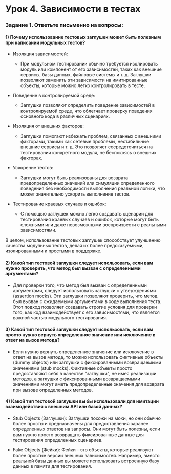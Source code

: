 # Урок 4. Зависимости в тестах

### Задание 1. Ответьте письменно на вопросы:
 
#### 1) Почему использование тестовых заглушек может быть полезным при написании модульных тестов?
    
   - Изоляция зависимостей: 
     - При модульном тестировании обычно требуется изолировать модуль или компонент от его зависимостей, таких как внешние сервисы, базы данных, файловые системы и т. д. Заглушки позволяют заменить эти зависимости на имитированные объекты, которые можно легко контролировать в тесте.

   - Поведение в контролируемой среде: 
     - Заглушки позволяют определить поведение зависимостей в контролируемой среде, что облегчает проверку поведения основного кода в различных сценариях.

   - Изоляция от внешних факторов: 
     - Заглушки помогают избежать проблем, связанных с внешними факторами, такими как сетевые проблемы, нестабильные внешние сервисы и т. д. Это позволяет сосредоточиться на тестировании конкретного модуля, не беспокоясь о внешних факторах.

   - Ускорение тестов: 
     - Заглушки могут быть реализованы для возврата предопределенных значений или симуляции определенного поведения без необходимости выполнения реальной логики, что может значительно ускорить выполнение тестов.

   - Тестирование краевых случаев и ошибок: 
     - С помощью заглушек можно легко создавать сценарии для тестирования краевых случаев и ошибок, которые могут быть сложными или даже невозможными воспроизвести с реальными зависимостями.
    
   В целом, использование тестовых заглушек способствует улучшению качества модульных тестов, делая их более предсказуемыми, изолированными и простыми в поддержке.

#### 2) Какой тип тестовой заглушки следует использовать, если вам нужно проверить, что метод был вызван с определенными аргументами?
   - Для проверки того, что метод был вызван с определенными аргументами, следует использовать заглушки с утверждениями (assertion mocks). Эти заглушки позволяют проверить, что метод был вызван с ожидаемыми аргументами в ходе выполнения теста.
     Этот подход позволяет создавать строгие условия для проверки того, как код взаимодействует с его зависимостями, что является важной частью модульного тестирования.

#### 3) Какой тип тестовой заглушки следует использовать, если вам просто нужно вернуть определенное значение или исключение в ответ на вызов метода?
   - Если нужно вернуть определенное значение или исключение в ответ на вызов метода, то можно использовать фиктивные объекты (dummy objects) или заглушки с фиксированными возвращаемыми значениями (stub mocks).
   Фиктивные объекты просто предоставляют себя в качестве "заглушки", не имея реализации методов, а заглушки с фиксированными возвращаемыми значениями могут иметь предопределенные значения для возврата при вызове определенных методов.

#### 4) Какой тип тестовой заглушки вы бы использовали для имитации взаимодействия с внешним API или базой данных?
  - Stub Objects (Заглушки): Заглушки похожи на моки, но они обычно более просты и предназначены для предоставления заранее определенных ответов на запросы. Они могут быть полезны, если вам нужно просто возвращать фиксированные данные для тестирования определенных сценариев.

  - Fake Objects (Фейки): Фейки - это объекты, которые реализуют более простые версии внешних зависимостей. Например, вместо реальной базы данных вы можете использовать встроенную базу данных в памяти для тестирования.

